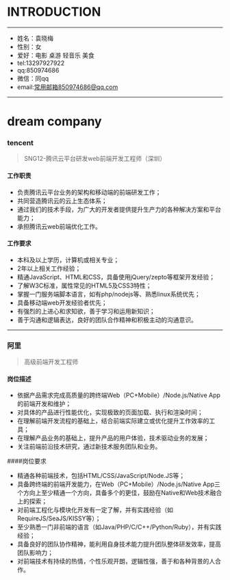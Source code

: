 # INTRODUCTION
----
- 姓名：袁晓梅
- 性别：女
- 爱好：电影 桌游 轻音乐 美食
- tel:13297927922
- qq:850974686
- 微信：同qq
- email:[常用邮箱850974686@qq.com](850974686@qq.com)

----
# dream company
### tencent

>SNG12-腾讯云平台研发web前端开发工程师（深圳）

#### 工作职责
- 负责腾讯云平台业务的架构和移动端的前端研发工作；
- 共同营造腾讯云的云上生态体系；
- 通过我们的技术手段，为广大的开发者提供提升生产力的各种解决方案和平台能力；
- 承担腾讯云web前端优化工作。

#### 工作要求
- 本科及以上学历，计算机或相关专业；
- 2年以上相关工作经验；
- 精通JavaScript、HTML和CSS，具备使用jQuery/zepto等框架开发经验；
- 了解W3C标准，属性常见的HTML5及CSS3特性；
- 掌握一门服务端脚本语言，如有php/nodejs等、熟悉linux系统优先；
- 具备移动端web开发经验者优先；
- 有强烈的上进心和求知欲，善于学习和运用新知识；
- 善于沟通和逻辑表达，良好的团队合作精神和积极主动的沟通意识。

----

### 阿里
>高级前端开发工程师

#### 岗位描述
- 依据产品需求完成高质量的跨终端Web（PC+Mobile）/Node.js/Native App的前端开发和维护； 
- 对具体的产品进行性能优化，实现极致的页面加载、执行和渲染时间； 
- 在理解前端开发流程的基础上，结合前端实际建立或优化提升工作效率的工具； 
- 在理解产品业务的基础上，提升产品的用户体验，技术驱动业务的发展； 
- 关注前端前沿技术研究，通过新技术服务团队和业务。

####岗位要求
- 精通各种前端技术，包括HTML/CSS/JavaScript/Node.JS等； 
- 具备跨终端的前端开发能力，在Web（PC+Mobile）/Node.js/Native App三个方向上至少精通一个方向，具备多个的更佳，鼓励在Native和Web技术融合上的探索； 
- 对前端工程化与模块化开发有一定了解，并有实践经验（如RequireJS/SeaJS/KISSY等）； 
- 至少熟悉一门非前端的语言（如Java/PHP/C/C++/Python/Ruby），并有实践经验； 
- 具备良好的团队协作精神，能利用自身技术能力提升团队整体研发效率，提高团队影响力； 
- 对前端技术有持续的热情，个性乐观开朗，逻辑性强，善于和各种背景的人合作。




 
